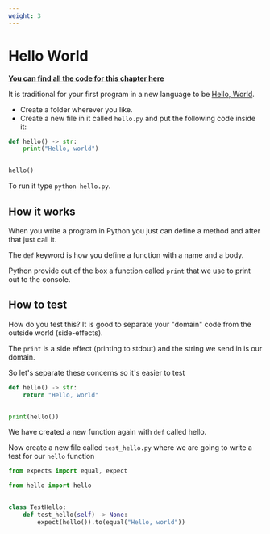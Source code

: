 ```yaml
---
weight: 3
---
```


# Hello World

**[You can find all the code for this chapter here](https://github.com/pmareke/learn-python-with-tests/tree/main/examples/hello)**

It is traditional for your first program in a new language to be [Hello, World](https://en.m.wikipedia.org/wiki/%22Hello,_World!%22_program).

- Create a folder wherever you like.
- Create a new file in it called `hello.py` and put the following code inside it:

```python
def hello() -> str:
    print("Hello, world")


hello()
```

To run it type `python hello.py`.

## How it works

When you write a program in Python you just can define a method and after that just call it.

The `def` keyword is how you define a function with a name and a body.

Python provide out of the box a function called `print` that we use to print out to the console.

## How to test

How do you test this? It is good to separate your "domain" code from the outside world \(side-effects\).

The `print` is a side effect \(printing to stdout\) and the string we send in is our domain.

So let's separate these concerns so it's easier to test

```python
def hello() -> str:
    return "Hello, world"


print(hello())
```

We have created a new function again with `def` called hello.

Now create a new file called `test_hello.py` where we are going to write a test for our `hello` function

```python
from expects import equal, expect

from hello import hello


class TestHello:
    def test_hello(self) -> None:
        expect(hello()).to(equal("Hello, world"))
```
